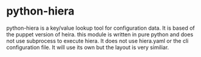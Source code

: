 python-hiera
============
python-hiera is a key/value lookup tool for configuration data. It is based of the puppet version of heira.
this module is written in pure python and does not use subprocess to execute hiera. It does not use hiera.yaml
or the cli configuration file. It will use its own but the layout is very similiar.

